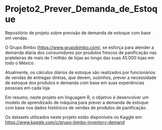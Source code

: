 # Projeto2_Prever_Demanda_de_Estoque
Repositório de projeto sobre previsão de demanda de estoque com base em vendas.

O Grupo Bimbo (https://www.grupobimbo.com), se esforça para atender a 
demanda diária dos consumidores por produtos frescos de panificação nas 
prateleiras de mais de 1 milhão de lojas ao longo das suas 45.000 lojas em todo o 
México.

Atualmente, os cálculos diários de estoque são realizados por funcionários 
de vendas de entregas diretas, que devem, sozinhos, prever a necessidade de 
estoque dos produtos e demanda com base em suas experiências pessoais em
cada loja.

Em resumo, neste projeto em linguagem R, o objetivo é desenvolver um modelo de
aprendizado de máquina para prever a demanda de estoque com base nos dados
históricos de vendas de produtos de panificação.

Os datasets utilizados neste projeto estão disponíveis no Kaggle em:
https://www.kaggle.com/c/grupo-bimbo-inventory-demand

